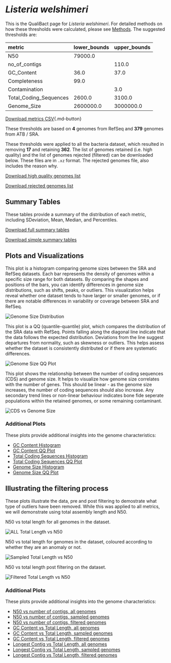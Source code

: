 # *Listeria welshimeri*

This is the QualiBact page for *Listeria welshimeri*. For detailed methods on how these thresholds were calculated, please see [Methods](../../methods.md).
The suggested thresholds are: 

| metric                 | lower_bounds   | upper_bounds   |
|:-----------------------|:---------------|:---------------|
| N50                    | 79000.0        |                |
| no_of_contigs          |                | 110.0          |
| GC_Content             | 36.0           | 37.0           |
| Completeness           | 99.0           |                |
| Contamination          |                | 3.0            |
| Total_Coding_Sequences | 2600.0         | 3100.0         |
| Genome_Size            | 2600000.0      | 3000000.0      |

[Download metrics CSV](Listeria_welshimeri_metrics.csv){.md-button}


These thresholds are based on **4** genomes from RefSeq and **379** genomes from ATB / SRA.

These thresholds were applied to all the bacteria dataset, which resulted in removing **17** and retaining **362**.
The list of genomes retained (i.e. high quality) and the list of genomes rejected (filtered) can be downloaded below. These files are in `.xz` format. The rejected genomes file, also includes the reason why.

[Download high quality genomes list](Listeria_welshimeri_high_quality_genomes.csv.xz)


[Download rejected genomes list](Listeria_welshimeri_filtered_out_genomes.csv.xz)



## Summary Tables
These tables provide a summary of the distribution of each metric, including SDeviation, Mean, Median, and Percentiles.

[Download full summary tables](summary.csv)

[Download simple summary tables](selected_summary.csv)

## Plots and Visualizations

This plot is a histogram comparing genome sizes between the SRA and RefSeq datasets. Each bar represents the density of genomes within a specific size range for both datasets. By comparing the shapes and positions of the bars, you can identify differences in genome size distributions, such as shifts, peaks, or outliers. This visualization helps reveal whether one dataset tends to have larger or smaller genomes, or if there are notable differences in variability or coverage between SRA and RefSeq.

![Genome Size Distribution](Genome_Size_refseq_histogram_kde.png)

This plot is a QQ (quantile-quantile) plot, which compares the distribution of the SRA data with RefSeq. Points falling along the diagonal line indicate that the data follows the expected distribution. Deviations from the line suggest departures from normality, such as skewness or outliers. This helps assess whether the dataset is consistently distributed or if there are systematic differences.

![Genome Size QQ Plot](Genome_Size_refseq_qqplot.png)

This plot shows the relationship between the number of coding sequences (CDS) and genome size. It helps to visualize how genome size correlates with the number of genes. This should be linear - as the genome size increases, the number of coding sequences should also increase. Any secondary trend lines or non-linear behaviour indicates bone fide seperate populations within the retained genomes, or some remaining contaminant. 

![CDS vs Genome Size](Listeria_welshimeri_CDS_vs_Genome_Size.png)

### Additional Plots

These plots provide additional insights into the genome characteristics:

- [GC Content Histogram](GC_Content_refseq_histogram_kde.png)
- [GC Content QQ Plot](GC_Content_refseq_qqplot.png)
- [Total Coding Sequences Histogram](Total_Coding_Sequences_refseq_histogram_kde.png)
- [Total Coding Sequences QQ Plot](Total_Coding_Sequences_refseq_qqplot.png)
- [Genome Size Histogram](Genome_Size_refseq_histogram_kde.png)
- [Genome Size QQ Plot](Genome_Size_refseq_qqplot.png)
## Illustrating the filtering process
These plots illustrate the data, pre and post filtering to demostrate what type of outliers have been removed. While this was applied to all metrics, we will demonstrate using total assembly length and N50.

N50 vs total length for all genomes in the dataset.

![ALL Total Length vs N50](Listeria_welshimeri_all_total_length_N50.png)

N50 vs total length for genomes in the dataset, coloured according to whether they are an anomaly or not.

![Sampled Total Length vs N50](Listeria_welshimeri_sample_total_length_N50.png)

N50 vs total length post filtering on the dataset.

![Filtered Total Length vs N50](Listeria_welshimeri_filt_total_length_N50.png)

### Additional Plots

These plots provide additional insights into the genome characteristics:

- [N50 vs number of contigs, all genomes](Listeria_welshimeri_all_N50_number.png)
- [N50 vs number of contigs, sampled genomes](Listeria_welshimeri_sample_N50_number.png)
- [N50 vs number of contigs, filtered genomes](Listeria_welshimeri_filt_N50_number.png)
- [GC Content vs Total Length, all genomes](Listeria_welshimeri_all_total_length_GC_Content.png)
- [GC Content vs Total Length, sampled genomes](Listeria_welshimeri_sample_total_length_GC_Content.png)
- [GC Content vs Total Length, filtered genomes](Listeria_welshimeri_filt_total_length_GC_Content.png)
- [Longest Contig vs Total Length, all genomes](Listeria_welshimeri_all_total_length_longest.png)
- [Longest Contig vs Total Length, sampled genomes](Listeria_welshimeri_sample_total_length_longest.png)
- [Longest Contig vs Total Length, filtered genomes](Listeria_welshimeri_filt_total_length_longest.png)
